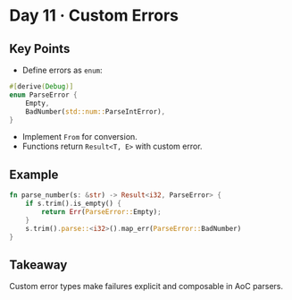 # Day 11 · Custom Errors

## Key Points
- Define errors as `enum`:
```rust
#[derive(Debug)]
enum ParseError {
    Empty,
    BadNumber(std::num::ParseIntError),
}
```
- Implement `From` for conversion.
- Functions return `Result<T, E>` with custom error.

## Example
```rust
fn parse_number(s: &str) -> Result<i32, ParseError> {
    if s.trim().is_empty() {
        return Err(ParseError::Empty);
    }
    s.trim().parse::<i32>().map_err(ParseError::BadNumber)
}
```

## Takeaway
Custom error types make failures explicit and composable in AoC parsers.
